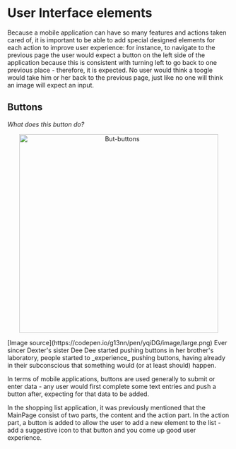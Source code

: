 # User Interface elements
Because a mobile application can have so many features and actions taken cared of, it is important to be able to add special designed elements for each action to improve user experience: for instance, to navigate to the previous page the user would expect a button on the left side of the application because this is consistent with turning left to go back to one previous place - therefore, it is expected. No user would think a toogle would take him or her back to the previous page, just like no one will think an image will expect an input.

## Buttons
_What does this button do?_
<p align="center"><img height="450" alt="But-buttons" src="https://github.com/microsoft-dx/xamarin-fundamentals-ui/blob/master/Images/buttons.png?raw=true" margin=auto></p>
[Image source](https://codepen.io/g13nn/pen/yqiDG/image/large.png)
Ever sincer Dexter's sister Dee Dee started pushing buttons in her brother's laboratory, people started to _experience_ pushing buttons, having already in their subconscious that something would (or at least should) happen.

In terms of mobile applications, buttons are used generally to submit or enter data - any user would first complete some text entries and push a button after, expecting for that data to be added.

In the shopping list application, it was previously mentioned that the MainPage consist of two parts, the content and the action part. In the action part, a button is added to allow the user to add a new element to the list - add a suggestive icon to that button and you come up good user experience.
